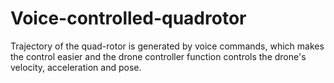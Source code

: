 # Voice-controlled-quadrotor
Trajectory of the quad-rotor is generated by voice commands, which makes the control easier and the drone controller function controls the drone's velocity, acceleration and pose.

